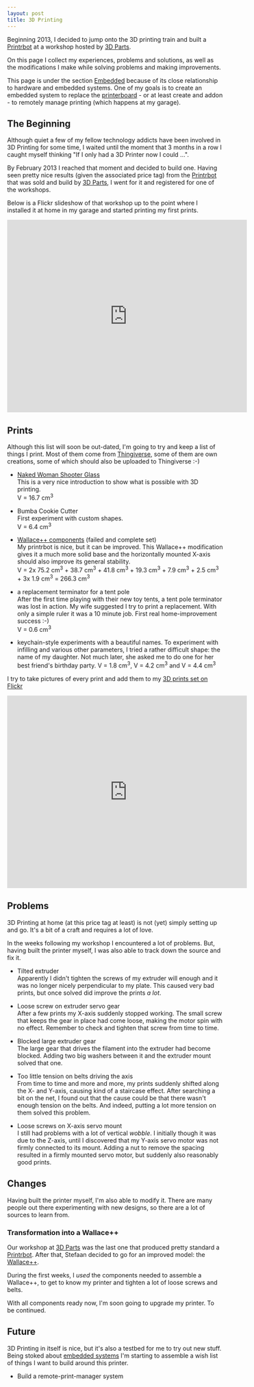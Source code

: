 ```yaml
---
layout: post
title: 3D Printing
---
```


Beginning 2013, I decided to jump onto the 3D printing train and built a
[Printrbot](http://www.reprap.org/wiki/Printrbot) at a workshop hosted by
[3D Parts](http://3dparts.be).

On this page I collect my experiences, problems and solutions, as well as the
modifications I make while solving problems and making improvements.

This page is under the section [Embedded](./) because of its close relationship
to hardware and embedded systems. One of my goals is to create an embedded
system to replace the
[printerboard](http://makemendel.com/electronics-parts/printrboard) - or at
least create and addon - to remotely manage printing (which happens at my
garage).

## The Beginning

Although quiet a few of my fellow technology addicts have been involved in 3D
Printing for some time, I waited until the moment that 3 months in a row I
caught myself thinking "If I only had a 3D Printer now I could ...".

By February 2013 I reached that moment and decided to build one. Having seen
pretty nice results (given the associated price tag) from the
[Printrbot](http://www.reprap.org/wiki/Printrbot) that was sold and build by
[3D Parts](http://3dparts.be), I went for it and registered for one of the
workshops. 

Below is a Flickr slideshow of that workshop up to the point where I installed
it at home in my garage and started printing my first prints.

<div>
  <iframe src="http://www.flickr.com/slideShow/index.gne?group_id=&amp;user_id=50564098@N03&amp;set_id=72157633851203240&amp;text="
          width="560" height="450" frameBorder="0" scrolling="no" align="center">
    <br>
  </iframe>
</div>

## Prints

Although this list will soon be out-dated, I'm going to try and keep a list of
things I print. Most of them come from
[Thingiverse](http://www.thingiverse.com), some of them are own creations,
some of which should also be uploaded to Thingiverse :-)

* [Naked Woman Shooter Glass](http://www.thingiverse.com/thing:15012)  
This is a very nice introduction to show what is possible with 3D printing.  
V = 16.7 cm<sup>3</sup>

* Bumba Cookie Cutter  
First experiment with custom shapes.  
V = 6.4 cm<sup>3</sup>

* [Wallace++ components](http://www.thingiverse.com/thing:45207) (failed and complete set)  
My printrbot is nice, but it can be improved. This Wallace++ modification gives
it a much more solid base and the horizontally mounted X-axis should also
improve its general stability.  
V = 2x 75.2 cm<sup>3</sup> + 38.7 cm<sup>3</sup> + 41.8 cm<sup>3</sup> + 19.3
cm<sup>3</sup> + 7.9 cm<sup>3</sup> + 2.5 cm<sup>3</sup> + 3x 1.9
cm<sup>3</sup> = 266.3 cm<sup>3</sup>

* a replacement terminator for a tent pole  
After the first time playing with their new toy tents, a tent pole terminator
was lost in action. My wife suggested I try to print a replacement. With only a
simple ruler it was a 10 minute job. First real home-improvement success :-)  
V = 0.6 cm<sup>3</sup>

* keychain-style experiments with a beautiful names.
To experiment with infilling and various other parameters, I tried a rather
difficult shape: the name of my daughter. Not much later, she asked me to do
one for her best friend's birthday party.
V = 1.8 cm<sup>3</sup>, V = 4.2 cm<sup>3</sup> and V = 4.4 cm<sup>3</sup>

I try to take pictures of every print and add them to my [3D prints
set on Flickr](http://www.flickr.com/photos/christophevg/sets/72157633850208383/)

<div>
  <iframe src="http://www.flickr.com/slideShow/index.gne?group_id=&amp;user_id=50564098@N03&amp;set_id=72157633850208383&amp;text="
          width="560" height="450" frameBorder="0" scrolling="no" align="center">
    <br>
  </iframe>
</div>

## Problems

3D Printing at home (at this price tag at least) is not (yet) simply setting up
and go. It's a bit of a craft and requires a lot of love.

In the weeks following my workshop I encountered a lot of problems. But, having
built the printer myself, I was also able to track down the source and fix it.

* Tilted extruder  
Apparently I didn't tighten the screws of my extruder will enough and it was no
longer nicely perpendicular to my plate. This caused very bad prints, but once
solved did improve the prints _a lot_.

* Loose screw on extruder servo gear  
After a few prints my X-axis suddenly stopped working. The small screw that
keeps the gear in place had come loose, making the motor spin with no effect.
Remember to check and tighten that screw from time to time.

* Blocked large extruder gear  
The large gear that drives the filament into the extruder had become blocked.
Adding two big washers between it and the extruder mount solved that one.

* Too little tension on belts driving the axis  
From time to time and more and more, my prints suddenly shifted along the X-
and Y-axis, causing kind of a staircase effect. After searching a bit on the
net, I found out that the cause could be that there wasn't enough tension on
the belts. And indeed, putting a lot more tension on them solved this problem.

* Loose screws on X-axis servo mount  
I still had problems with a lot of vertical _wobble_. I initially though it was
due to the Z-axis, until I discovered that my Y-axis servo motor was not firmly
connected to its mount. Adding a nut to remove the spacing resulted in a firmly
mounted servo motor, but suddenly also reasonably good prints.

## Changes

Having built the printer myself, I'm also able to modify it. There are many
people out there experimenting with new designs, so there are a lot of sources
to learn from.

### Transformation into a Wallace++

Our workshop at [3D Parts](http://3dparts.be) was the last one that produced
pretty standard a [Printrbot](http://www.reprap.org/wiki/Printrbot). After
that, Stefaan decided to go for an improved model: the
[Wallace++](http://www.thingiverse.com/thing:45207).

During the first weeks, I _used_ the components needed to assemble a Wallace++,
to get to know my printer and tighten a lot of loose screws and belts.

With all components ready now, I'm soon going to upgrade my printer. To be
continued.

## Future

3D Printing in itself is nice, but it's also a testbed for me to try out new
stuff. Being stoked about [embedded systems](./) I'm starting to assemble a wish
list of things I want to build around this printer.

* Build a remote-print-manager system
